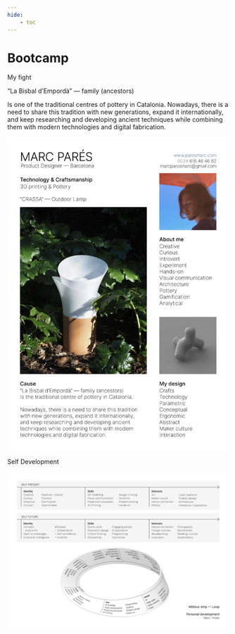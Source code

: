 ```yaml
---
hide:
    - toc
---
```


# Bootcamp

My fight

“La Bisbal d’Empordà” — family (ancestors)

Is one of the traditional centres of pottery in Catalonia.
Nowadays, there is a need to share this tradition with new generations, expand it internationally, and keep researching and developing ancient techniques while combining them with modern technologies and digital fabrication.

![](docs/images/MarcPares_MyFight.jpg)


Self Development

![](docs/images/MarcPares_SelfDevelop.jpg)
